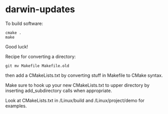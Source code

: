 # darwin-updates

To build software:

    cmake .
    make

Good luck!

Recipe for converting a directory:

    git mv Makefile Makefile.old

then add a CMakeLists.txt by converting stuff in Makefile to CMake syntax.

Make sure to hook up your new CMakeLists.txt to upper directory by inserting add_subdirectory calls when appropriate.

Look at CMakeLists.txt in /Linux/build and /Linux/project/demo for examples.
